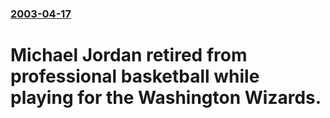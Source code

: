 ### [2003-04-17](/news/2003/04/17/index.md)

#  Michael Jordan retired from professional basketball while playing for the Washington Wizards.



